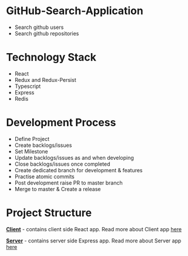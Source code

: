 # GitHub-Search-Application
- Search github users
- Search github repositories

# Technology Stack
- React
- Redux and Redux-Persist
- Typescript
- Express
- Redis

# Development Process
- Define Project
- Create backlogs/issues
- Set Milestone
- Update backlogs/issues as and when developing
- Close backlogs/issues once completed
- Create dedicated branch for development & features
- Practise atomic commits
- Post development raise PR to master branch
- Merge to master & Create a release

# Project Structure
**[Client](https://github.com/vineeth-pappu/GitHub-Search-Application/tree/develop/client)** - contains client side React app.
Read more about Client app [here](https://github.com/vineeth-pappu/GitHub-Search-Application/blob/develop/client/README.md)

**[Server](https://github.com/vineeth-pappu/GitHub-Search-Application/tree/develop/server)** - contains server side Express app.
Read more about Server app [here](https://github.com/vineeth-pappu/GitHub-Search-Application/blob/develop/client/README.md)
